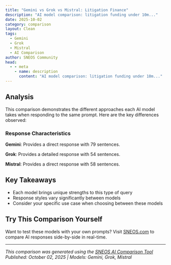 ```yaml
---
title: "Gemini vs Grok vs Mistral: Litigation Finance"
description: "AI model comparison: litigation funding under 10m..."
date: 2025-10-02
category: comparison
layout: Clean
tags:
  - Gemini
  - Grok
  - Mistral
  - AI Comparison
author: SNEOS Community
head:
  - - meta
    - name: description
      content: "AI model comparison: litigation funding under 10m..."
---
```


<ChatComparison
  title="Gemini vs Grok vs Mistral: Litigation Finance"
  prompt="litigation funding under 10m"
  :responses='{
    "Gemini": "Okay, let\u0027s break down litigation funding for cases under $10 million. This is a significant segment of the litigation funding market. Here\u0027s a breakdown of the key aspects:\n\n**What is Litigation Funding (in this context)?**\n\n*   **Third-Party Investment:** Litigation funding, also called legal finance, involves a third-party investor (the funder) providing capital to a party involved in litigation or arbitration.  This can be a plaintiff (the party bringing the suit) or, less commonly, a defendant.\n*   **Non-Recourse:** Crucially, funding is typically *non-recourse*. This means the funder only gets paid back if the case is successful (e.g., a settlement or judgment is won). If the case loses, the funder loses their investment. This is a key differentiator from a loan.\n*   **For a Share of the Proceeds:** In exchange for providing the capital, the funder receives an agreed-upon portion of the settlement or judgment. This can be a percentage, a multiple of the investment, or a combination of both.\n\n**Why Use Litigation Funding for Cases Under $10 Million?**\n\n*   **Leveling the Playing Field:** It allows plaintiffs with meritorious claims, who might otherwise lack the resources to pursue litigation against well-funded opponents, to do so.  This is a major driver, especially against larger companies.\n*   **Risk Mitigation:** It shifts the financial risk of litigation from the plaintiff and their law firm to the funder. If the case is unsuccessful, the plaintiff doesn\u0027t owe the funder anything.\n*   **Working Capital Preservation:**  Funding allows plaintiffs (often businesses) to use their own capital for core business operations instead of tying it up in legal fees and expenses.\n*   **Law Firm Alignment:**  Funders conduct thorough due diligence on the case.  If a funder is willing to invest, it signals a strong belief in the merits of the case, which can further align the interests of the plaintiff, their lawyer, and the funder.\n*   **Access to Justice:** Funding expands access to the legal system for individuals and businesses who might otherwise be priced out.\n\n**Types of Cases Commonly Funded (Under $10 Million)**\n\n*   **Commercial Disputes:** Contract breaches, business torts (e.g., fraud, unfair competition), partnership disputes, intellectual property (IP) infringement (patent, trademark, copyright), and construction disputes.\n*   **Personal Injury/Wrongful Death:**  While some personal injury cases are funded, the funding amounts tend to be lower, and they are usually more straightforward cases.\n*   **Employment Law:** Discrimination, wrongful termination, wage and hour disputes, especially class actions.\n*   **Bankruptcy Litigation:**  Avoidance actions, preference claims, and other litigation pursued by bankruptcy trustees.\n*   **International Arbitration:** Disputes arising from international contracts or treaties.\n\n**Key Factors Funders Consider (Under $10 Million Cases):**\n\n*   **Merits of the Case:** This is the *most* important factor. Funders will conduct extensive due diligence, including reviewing pleadings, evidence, and expert opinions. They want to see a high probability of success.\n*   **Potential Recovery:**  The expected settlement or judgment amount needs to be large enough to justify the funder\u0027s investment and provide a reasonable return. The $10 million upper limit is the *potential* recovery, not necessarily the amount being funded.\n*   **Stage of Litigation:**  Funding can be obtained at various stages \u2013 pre-filing, during discovery, pre-trial, or even during appeal.  Early-stage funding is riskier for the funder (and therefore more expensive for the funded party) because more unknowns exist.\n*   **Jurisdiction:**  Some jurisdictions are more favorable to litigation funding than others. Funders will also consider the legal and regulatory environment of the jurisdiction where the case is being litigated.\n*   **Defendant\u0027s Ability to Pay:**  Even if the case is won, the funder needs to be confident that the defendant has the assets to pay the judgment.  A judgment against a judgment-proof defendant is worthless.\n*   **Legal Team:**  The experience and reputation of the plaintiff\u0027s attorneys are critical. Funders want to work with competent and ethical lawyers.\n*   **Budget and Funding Needs:**  A detailed budget outlining the expected costs of litigation is essential.  The funder needs to understand how much capital is required and for what purpose.\n*   **Strength of the Legal Team:** Funders prefer to work with experienced and reputable law firms that have a strong track record in similar types of cases.\n\n**Costs of Litigation Funding (for Under $10 Million Cases):**\n\n*   **Contingent Return:** The funder\u0027s return is contingent on success and is typically structured as a percentage of the recovery or a multiple of the investment.\n*   **Percentage of Recovery:**  This is a common structure.  The percentage can vary widely (e.g., 20% to 50% or higher) depending on the risk, complexity, and stage of the litigation.\n*   **Multiple of Investment:** The funder might receive a multiple of their investment (e.g., 2x, 3x, or higher) if the case is successful.\n*   **Combination:**  Sometimes, the funder receives a combination of a percentage of the recovery and a multiple of their investment.\n*   **Other Fees:**  Some funders may charge additional fees for due diligence, monitoring the case, or other services.\n\n**Finding a Litigation Funder (for Under $10 Million Cases):**\n\n*   **Online Directories:** Many online directories list litigation funders, often with search filters based on the type of case, funding amount, and jurisdiction.\n*   **Referrals:**  Attorneys experienced in litigation funding can provide referrals to reputable funders.\n*   **Industry Conferences:**  Networking at legal industry conferences can help connect with funders.\n*   **Litigation Funding Advisors/Brokers:**  These advisors can help plaintiffs find and negotiate with funders.  They typically charge a fee for their services.\n\n**Important Considerations for Plaintiffs:**\n\n*   **Due Diligence on the Funder:**  Thoroughly research the funder\u0027s reputation, experience, and financial stability.\n*   **Transparency:**  Ensure the funding agreement is clear, transparent, and easy to understand.\n*   **Control of the Case:**  Maintain control over the litigation strategy and settlement decisions.  The funder should not dictate how the case is handled.\n*   **Conflicts of Interest:**  Identify and address any potential conflicts of interest involving the funder.\n*   **Legal Advice:**  Obtain independent legal advice before entering into a litigation funding agreement.\n\n**Challenges in the Under $10 Million Market:**\n\n*   **Smaller Deal Sizes:**  The due diligence costs for a funder are relatively fixed, regardless of the funding amount. This can make smaller cases (e.g., under $1 million funding need) less attractive to funders.\n*   **Higher Risk Premium:**  Smaller cases may be perceived as riskier, leading to higher funding costs.\n*   **Limited Funder Options:**  Fewer funders focus specifically on cases under $10 million.\n*   **Due Diligence Burden on Plaintiffs:** Plaintiffs may need to be more proactive in preparing their case for funder review.\n\n**Regulation:**\n*   The regulation of litigation funding is still evolving. Some jurisdictions have specific rules governing litigation funding, while others do not. It\u0027s important to be aware of the applicable regulations in the relevant jurisdiction.\n\n**In summary:** Litigation funding can be a valuable tool for plaintiffs in cases under $10 million, allowing them to pursue meritorious claims and mitigate financial risk. However, it\u0027s essential to understand the costs, risks, and key considerations involved before entering into a funding agreement. Due diligence on both the case and the funder is crucial.\n",
    "Grok": "Litigation funding for cases under $10 million typically refers to third-party funding arrangements where a funder provides financial support to a claimant or law firm to cover the costs of pursuing a legal claim, in exchange for a share of the proceeds if the case is successful. This type of funding is often sought for smaller or mid-sized disputes that may not attract attention from larger funding institutions, which typically focus on high-value claims.\n\nHere\u2019s a breakdown of litigation funding for cases under $10 million:\n\n### 1. What is Litigation Funding?\n   - Litigation funding (or legal financing) involves a third party (the funder) providing capital to cover legal fees, court costs, expert witness fees, and other expenses related to a lawsuit.\n   - In return, the funder usually receives a percentage of the settlement or award if the case is successful. If the case is lost, the funder typically loses their investment (non-recourse funding).\n   - It is commonly used in commercial litigation, intellectual property disputes, personal injury claims, and class actions.\n\n### 2. Challenges for Cases Under $10 Million\n   - **Smaller Returns for Funders**: Many large litigation funders focus on high-value cases (often over $10 million) because the potential returns justify the risk and administrative costs. For smaller cases, the return on investment may not be attractive.\n   - **Higher Relative Costs**: Legal expenses can be a significant portion of the claim value in smaller cases, making funding less economically viable.\n   - **Limited Funder Interest**: Smaller cases may struggle to attract funding unless the merits of the case are exceptionally strong or the likelihood of success is very high.\n\n### 3. Options for Litigation Funding Under $10 Million\n   - **Boutique or Niche Funders**: Some smaller or specialized litigation funders focus on mid-sized or smaller claims. These funders may be more flexible in their criteria and willing to take on cases under $10 million.\n   - **Law Firm Financing**: Some law firms partner with funding platforms or offer contingency fee arrangements (where they only get paid if the case is won), reducing the need for external funding.\n   - **Crowdfunding Platforms**: Legal crowdfunding platforms allow individuals or small businesses to raise funds for legal battles from a large pool of individual investors or donors.\n   - **Alternative Financing**: Some claimants turn to personal loans, credit facilities, or insurance products like After-the-Event (ATE) insurance to cover legal costs.\n   - **Hybrid Funding Models**: Some funders offer portfolio funding, where they finance multiple smaller cases for a single law firm or claimant to spread the risk.\n\n### 4. Factors Funders Consider for Smaller Cases\n   Even for cases under $10 million, funders will evaluate:\n   - **Merits of the Case**: Strong evidence, clear legal grounds, and a high likelihood of success.\n   - **Defendant\u0027s Ability to Pay**: Whether the defendant has the financial resources to pay a settlement or judgment.\n   - **Cost-to-Value Ratio**: The expected legal costs compared to the potential award or settlement.\n   - **Jurisdiction**: Some jurisdictions are more favorable for litigation funding or have clearer regulations.\n   - **Timeframe**: How long the case is expected to take to resolve (longer cases increase costs and risk).\n\n### 5. Benefits of Litigation Funding for Smaller Cases\n   - **Access to Justice**: Funding allows individuals or small businesses to pursue claims they couldn\u2019t otherwise afford.\n   - **Risk Mitigation**: Claimants can offload the financial risk of litigation to the funder.\n   - **Level Playing Field**: Funding helps smaller claimants compete against well-resourced defendants.\n\n### 6. Drawbacks\n   - **High Funding Costs**: Funders may charge a significant percentage of the recovery (often 20-40% or more) or require a multiple of their investment.\n   - **Limited Availability**: As mentioned, many funders may not be interested in smaller claims.\n   - **Control Issues**: Funders may seek some control over case strategy or settlement decisions, though reputable funders typically avoid this.\n\n### 7. Where to Find Litigation Funding for Under $10 Million\n   - **Litigation Funding Platforms**: Companies like Burford Capital, Woodsford Litigation Funding, and Therium may occasionally fund smaller cases, though they often focus on larger claims. Look for emerging or regional funders.\n   - **Legal Networks and Associations**: Organizations like the American Legal Finance Association (ALFA) or International Legal Finance Association (ILFA) can provide resources or referrals.\n   - **Law Firms**: Many firms have relationships with funders and can help connect clients to appropriate funding sources.\n   - **Online Marketplaces**: Platforms like LexShares or Legalist connect claimants with investors for smaller cases.\n   - **Local or Regional Funders**: Some smaller funders operate in specific jurisdictions or industries and are more open to mid-sized claims.\n\n### 8. Key Considerations Before Seeking Funding\n   - **Understand the Terms**: Carefully review the funding agreement, including the funder\u2019s share of the recovery, repayment terms, and any hidden fees.\n   - **Ethical and Legal Compliance**: Ensure that litigation funding is permitted in your jurisdiction, as some regions have restrictions or disclosure requirements.\n   - **Shop Around**: Compare offers from multiple funders to secure the best terms.\n   - **Consult Your Attorney**: Work with legal counsel to evaluate whether funding is necessary and to negotiate with funders.\n\n### 9. Alternatives to Litigation Funding\n   - **Contingency Fees**: Many attorneys will take on smaller cases on a \u201Cno win, no fee\u201D basis, eliminating the need for upfront funding.\n   - **Self-Funding**: If feasible, paying for litigation out of pocket may be cheaper in the long run compared to giving up a large portion of the recovery to a funder.\n   - **Settlement or Mediation**: Resolving the dispute outside of court can reduce costs and avoid the need for funding.\n\n### Conclusion\nLitigation funding for cases under $10 million is less common but still accessible through boutique funders, crowdfunding platforms, or law firm partnerships. The key is to demonstrate a strong case with a favorable cost-to-value ratio to attract funding. If you\u2019re considering this option, consult with your attorney and thoroughly research potential funders to find the best fit for your needs. If you have a specific case or jurisdiction in mind, I can help narrow down potential resources or considerations further.",
    "Mistral": "Litigation funding, also known as third-party funding, involves a funder providing financial resources to a plaintiff or law firm to cover the costs of litigation in exchange for a share of the potential recovery. For cases where the funding amount is under $10 million, the process and considerations can be somewhat different from larger-scale funding. Here are some key points to consider:\n\n### Key Considerations for Litigation Funding Under $10 Million\n\n1. **Case Evaluation**:\n   - **Merits of the Case**: Funders will evaluate the strength of the legal claims, the likelihood of success, and the potential recovery.\n   - **Risk Assessment**: The risk profile of the case, including the defendant\u0027s ability to pay, will be scrutinized.\n\n2. **Funding Structure**:\n   - **Non-Recourse Funding**: Typically, litigation funding is non-recourse, meaning the funder only gets paid if the case is successful.\n   - **Fee Structure**: The fee structure can vary, but it often involves the funder taking a percentage of the recovery or a multiple of the amount invested.\n\n3. **Due Diligence**:\n   - **Legal Review**: The funder will conduct a thorough legal review, often involving external counsel.\n   - **Financial Review**: The financial health of the plaintiff and the defendant will be assessed.\n\n4. **Costs Covered**:\n   - **Legal Fees**: Attorney fees, expert witness fees, and other legal expenses.\n   - **Operational Costs**: Costs associated with running the case, such as travel, document production, and court fees.\n\n5. **Timeline**:\n   - **Duration of Litigation**: The expected duration of the litigation will impact the funding decision.\n   - **Milestones**: Key milestones and potential exit points will be identified.\n\n6. **Regulatory Compliance**:\n   - **Jurisdictional Requirements**: Ensure compliance with local regulations regarding third-party funding.\n   - **Ethical Considerations**: Adhere to ethical guidelines to avoid conflicts of interest.\n\n7. **Funder Selection**:\n   - **Reputation**: Choose a reputable funder with a track record of success.\n   - **Terms and Conditions**: Carefully review the terms and conditions of the funding agreement.\n\n### Steps to Secure Litigation Funding Under $10 Million\n\n1. **Initial Consultation**:\n   - Contact potential funders and provide an overview of the case.\n   - Discuss the funding needs and potential recovery.\n\n2. **Submission of Documents**:\n   - Provide detailed case documents, including legal opinions, financial statements, and any relevant correspondence.\n\n3. **Due Diligence Process**:\n   - Engage in a thorough due diligence process with the funder.\n   - Address any concerns or questions raised by the funder.\n\n4. **Negotiation of Terms**:\n   - Negotiate the terms of the funding agreement, including the fee structure and repayment terms.\n\n5. **Execution of Agreement**:\n   - Finalize and execute the funding agreement.\n   - Ensure all parties are clear on their roles and responsibilities.\n\n6. **Ongoing Communication**:\n   - Maintain regular communication with the funder throughout the litigation process.\n   - Provide updates on case developments and any changes in strategy.\n\n### Benefits of Litigation Funding Under $10 Million\n\n1. **Access to Justice**:\n   - Enables plaintiffs with meritorious claims but limited financial resources to pursue litigation.\n\n2. **Risk Mitigation**:\n   - Shifts the financial risk of litigation from the plaintiff to the funder.\n\n3. **Strategic Advantage**:\n   - Allows plaintiffs to level the playing field against well-resourced defendants.\n\n4. **Cash Flow Management**:\n   - Provides law firms with the financial resources to manage cash flow and take on more cases.\n\n### Challenges of Litigation Funding Under $10 Million\n\n1. **High Costs**:\n   - The cost of funding can be high, especially if the case is complex or lengthy.\n\n2. **Potential for Conflict**:\n   - There can be conflicts of interest between the plaintiff, the law firm, and the funder.\n\n3. **Regulatory Hurdles**:\n   - Navigating regulatory requirements and ethical considerations can be challenging.\n\n4. **Market Competition**:\n   - The market for litigation funding is competitive, and securing funding can be difficult.\n\n### Conclusion\n\nLitigation funding under $10 million can be a valuable tool for plaintiffs and law firms seeking to pursue meritorious claims without the financial burden. However, it requires careful consideration of the case\u0027s merits, the funding structure, and the potential risks and benefits. By following a structured approach and selecting a reputable funder, parties can increase their chances of a successful outcome."
  }'
  published-date="00:01"
/>

## Analysis

This comparison demonstrates the different approaches each AI model takes when responding to the same prompt. Here are the key differences observed:

### Response Characteristics

**Gemini**: Provides a direct response with 79 sentences. 

**Grok**: Provides a detailed response with 54 sentences. 

**Mistral**: Provides a direct response with 58 sentences. 

## Key Takeaways

- Each model brings unique strengths to this type of query
- Response styles vary significantly between models
- Consider your specific use case when choosing between these models

## Try This Comparison Yourself

Want to test these models with your own prompts? Visit [SNEOS.com](https://sneos.com) to compare AI responses side-by-side in real-time.

---

*This comparison was generated using the [SNEOS AI Comparison Tool](https://sneos.com)*
*Published: October 02, 2025 | Models: Gemini, Grok, Mistral*
